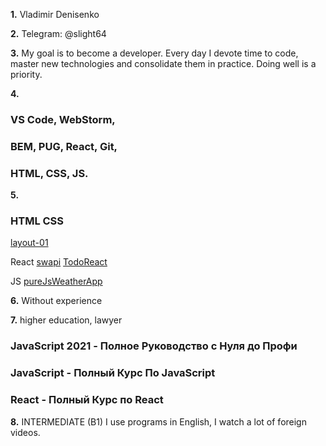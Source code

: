 **1.** Vladimir Denisenko

**2.** Telegram: @slight64

**3.** My goal is to become a developer. Every day I devote time to code, master new technologies and consolidate them in practice. Doing well is a priority.

**4.** 

 ### VS Code, WebStorm,
 ### BEM, PUG, React, Git,
 ### HTML, CSS, JS.

**5.**

### HTML CSS
[layout-01](https://github.com/slight64/layout-01)

React
[swapi](https://github.com/slight64/swapi)
[TodoReact](https://github.com/slight64/TodoReact)

JS
[pureJsWeatherApp](https://github.com/slight64/pureJsWeatherApp)

**6.** Without experience

**7.** higher education, lawyer

   ### JavaScript 2021 - Полное Руководство с Нуля до Профи
   ### JavaScript - Полный Курс По JavaScript
   ### React - Полный Курс по React

**8.** INTERMEDIATE (B1)
   I use programs in English,
   I watch a lot of foreign videos.
